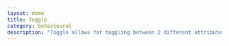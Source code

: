 ```yaml
---
layout: demo
title: Toggle
category: behavioural
description: "Toggle allows for toggling between 2 different attribute values. For instance to show or hide a sidebar with a CSS class on the body tag."
---
```

